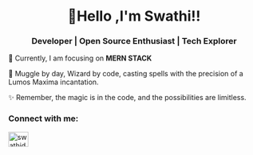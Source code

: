<h1 align="center">👋Hello ,I'm Swathi!!</h1>
<h3 align="center">Developer | Open Source Enthusiast | Tech Explorer</h3>


🌱 Currently, I am focusing on **MERN STACK**


🔮 Muggle by day, Wizard by code, casting spells with the precision of a Lumos Maxima incantation.


✨ Remember, the magic is in the code, and the possibilities are limitless.


<h3 align="left">Connect with me:</h3>
<p align="left">
<a href="https://linkedin.com/in/swathidharmasankaran" target="blank"><img align="center" src="https://raw.githubusercontent.com/rahuldkjain/github-profile-readme-generator/master/src/images/icons/Social/linked-in-alt.svg" alt="swathidharmasankaran" height="30" width="40" /></a>
</p>

